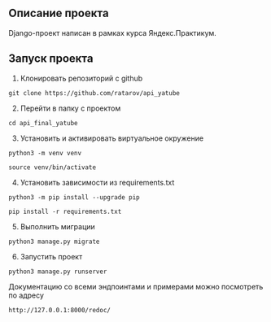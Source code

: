 ## Описание проекта
Django-проект написан в рамках курса Яндекс.Практикум.

## Запуск проекта
1. Клонировать репозиторий с github
```
git clone https://github.com/ratarov/api_yatube
```
2. Перейти в папку с проектом
```
cd api_final_yatube
```
3. Установить и активировать виртуальное окружение
```
python3 -m venv venv
```
```
source venv/bin/activate
```
4. Установить зависимости из requirements.txt
```
python3 -m pip install --upgrade pip
```
```
pip install -r requirements.txt
```
5. Выполнить миграции
```
python3 manage.py migrate
```
6. Запустить проект 
```
python3 manage.py runserver
```
Документацию со всеми эндпоинтами и примерами можно посмотреть по адресу
```
http://127.0.0.1:8000/redoc/
```
